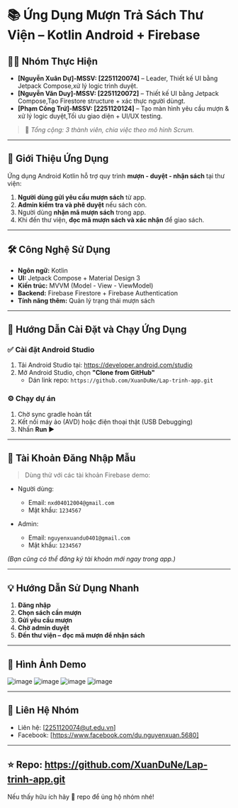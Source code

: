# 📚 Ứng Dụng Mượn Trả Sách Thư Viện – Kotlin Android + Firebase

## 👨‍💻 Nhóm Thực Hiện

- **[Nguyễn Xuân Dự]-MSSV: [2251120074]** – Leader, Thiết kế UI bằng Jetpack Compose,xử lý logic trình duyệt.
- **[Nguyễn Văn Duy]-MSSV: [2251120072]** – Thiết kế UI bằng Jetpack Compose,Tạo Firestore structure + xác thực người dùngt.
- **[Phạm Công Trứ]-MSSV: [2251120124]**  – Tạo màn hình yêu cầu mượn & xử lý logic duyệt,Tối ưu giao diện + UI/UX testing. 


> 📌 *Tổng cộng: 3 thành viên, chia việc theo mô hình Scrum.*

---

## 📱 Giới Thiệu Ứng Dụng

Ứng dụng Android Kotlin hỗ trợ quy trình **mượn - duyệt - nhận sách** tại thư viện:

1. **Người dùng gửi yêu cầu mượn sách** từ app.
2. **Admin kiểm tra và phê duyệt** nếu sách còn.
3. Người dùng **nhận mã mượn sách** trong app.
4. Khi đến thư viện, **đọc mã mượn sách và xác nhận** để giao sách.

---

## 🛠️ Công Nghệ Sử Dụng

- **Ngôn ngữ:** Kotlin
- **UI:** Jetpack Compose + Material Design 3
- **Kiến trúc:** MVVM (Model - View - ViewModel)
- **Backend:** Firebase Firestore + Firebase Authentication
- **Tính năng thêm:** Quản lý trạng thái mượn sách

---

## 🚀 Hướng Dẫn Cài Đặt và Chạy Ứng Dụng

### ✅ Cài đặt Android Studio

1. Tải Android Studio tại: https://developer.android.com/studio
2. Mở Android Studio, chọn **"Clone from GitHub"**
   - Dán link repo: `https://github.com/XuanDuNe/Lap-trinh-app.git`

### ⚙️ Chạy dự án

1. Chờ sync gradle hoàn tất
2. Kết nối máy ảo (AVD) hoặc điện thoại thật (USB Debugging)
3. Nhấn **Run ▶️**

---

## 🔐 Tài Khoản Đăng Nhập Mẫu

> Dùng thử với các tài khoản Firebase demo:

- Người dùng:
  - Email: `nxd04012004@gmail.com`
  - Mật khẩu: `1234567`

- Admin:
  - Email: `nguyenxuandu0401@gmail.com`
  - Mật khẩu: `1234567`

*(Bạn cũng có thể đăng ký tài khoản mới ngay trong app.)*

---

## 💡 Hướng Dẫn Sử Dụng Nhanh

1. **Đăng nhập**
2. **Chọn sách cần mượn**
3. **Gửi yêu cầu mượn**
4. **Chờ admin duyệt**
5. **Đến thư viện – đọc mã mượn để nhận sách**


---

## 📸 Hình Ảnh Demo 

![image](https://github.com/user-attachments/assets/274b39e3-24f1-4969-a2b4-32d18c495708)
![image](https://github.com/user-attachments/assets/c7b9dbed-8b2c-4793-a8ea-35a6d67aedb8)
![image](https://github.com/user-attachments/assets/55a2ac3f-245c-4508-a648-19754ce3b0f8)
![image](https://github.com/user-attachments/assets/7a7583a6-2ea9-4f3a-8c5b-36d0b93f5ea0)


---

## 📩 Liên Hệ Nhóm

- Liên hệ: [2251120074@ut.edu.vn]
- Facebook: [https://www.facebook.com/du.nguyenxuan.5680]

---

## ⭐ Repo: https://github.com/XuanDuNe/Lap-trinh-app.git

Nếu thấy hữu ích hãy 🌟 repo để ủng hộ nhóm nhé!

